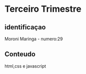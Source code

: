 # Terceiro Trimestre

## identificaçao 
Moroni Maringa - numero:29 

## Conteudo 
html,css e javascript
